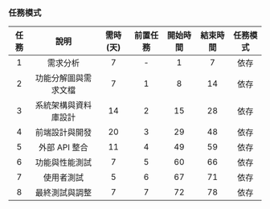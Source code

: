 


### 任務模式
| 任務  |      說明       | 需時(天) | 前置任務 | 開始時間 | 結束時間 |         任務模式         |
|:----:|:--------------:|:--------:|:--------:|:--------:|:--------:|:------------------------:|
|  1   | 需求分析           |   7     |    -     |    1     |    7     |       依存             |
|  2   | 功能分解圖與需求文檔|   7     |    1     |    8    |    14     |        依存            |
|  3   | 系統架構與資料庫設計|   14    |    2    |   15    |   28       |      依存              |
|  4   | 前端設計與開發      |  20    |    3      |   29    |   48     |      依存              |
|  5   | 外部 API 整合      |  11    |     4    |  49      |   59     |    依存               |
|  6   | 功能與性能測試     |   7     |     5    |   60     |   66    |     依存               |
|  7   | 使用者測試         |  5     |     6   |    67      |   71    |    依存                |
|  8   | 最終測試與調整     |   7    |     7    |   72     |    78    |     依存               |
